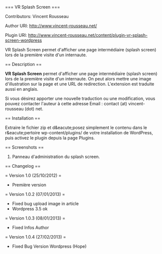 === VR Splash Screen ===

Contributors: Vincent Rousseau

Author URI: http://www.vincent-rousseau.net/

Plugin URI: http://www.vincent-rousseau.net/content/plugin-vr-splash-screen-wordpress

VR Splash Screen permet d'afficher une page interm&eacute;diaire (splash screen) lors de la premi&egrave;re visite d'un internaute.

== Description ==

<strong>VR Splash Screen</strong> permet d'afficher une page interm&eacute;diaire (splash screen) lors de la premi&egrave;re visite d'un internaute. On peut alors mettre une image d'illustration sur la page et une URL de redirection. L'extension est traduite aussi en anglais.

Si vous d&eacute;sirez apporter une nouvelle traduction ou une modification, vous pouvez contacter l'auteur &agrave; cette adresse Email : contact (at) vincent-rousseau (dot) net.

== Installation ==

Extraire le fichier zip et d&amp;eacute;posez simplement le contenu dans le r&amp;eacute;pertoire wp-content/plugins/ de votre installation de WordPress, puis activez le plugin depuis la page Plugins.

== Screenshots ==

1. Panneau d'administration du splash screen.

== Changelog ==
 
= Version 1.0 (25/10/2012) =

- Premi&egrave;re version

= Version 1.0.2 (07/01/2013) =

- Fixed bug upload image in article
- Wordpress 3.5 ok

= Version 1.0.3 (08/01/2013) =

- Fixed Infos Author

= Version 1.0.4 (27/02/2013) =

- Fixed Bug Version Wordpress (Hope)